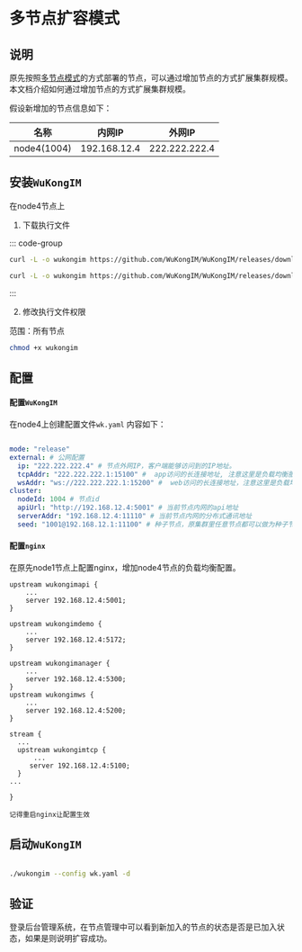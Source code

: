 
# 多节点扩容模式

## 说明

原先按照[多节点模式](multinode.md)的方式部署的节点，可以通过增加节点的方式扩展集群规模。本文档介绍如何通过增加节点的方式扩展集群规模。

假设新增加的节点信息如下：

| 名称 | 内网IP | 外网IP |
| --- | --- | --- | 
| node4(1004) | 192.168.12.4 | 222.222.222.4 | 



## 安装`WuKongIM`

在node4节点上

1. 下载执行文件

::: code-group

``` bash [amd64]
curl -L -o wukongim https://github.com/WuKongIM/WuKongIM/releases/download/v2.0.4-beta-20240904/wukongim-linux-amd64
```

``` bash [arm64]
curl -L -o wukongim https://github.com/WuKongIM/WuKongIM/releases/download/v2.0.4-beta-20240904/wukongim-linux-arm64
```

:::


2. 修改执行文件权限

范围：所有节点

``` bash
chmod +x wukongim
```

## 配置

#### 配置`WuKongIM`

在node4上创建配置文件`wk.yaml` 内容如下：

```yaml

mode: "release"
external: # 公网配置
  ip: "222.222.222.4" # 节点外网IP，客户端能够访问到的IP地址。
  tcpAddr: "222.222.222.1:15100" #  app访问的长连接地址, 注意这里是负载均衡服务器的ip和端口，不是本机的
  wsAddr: "ws://222.222.222.1:15200" #  web访问的长连接地址，注意这里是负载均衡服务器的ip和端口，不是本机的
cluster:
  nodeId: 1004 # 节点id
  apiUrl: "http://192.168.12.4:5001" # 当前节点内网的api地址
  serverAddr: "192.168.12.4:11110" # 当前节点内网的分布式通讯地址
  seed: "1001@192.168.12.1:11100" # 种子节点，原集群里任意节点都可以做为种子节点，这里将node1节点作为种子节点

```

#### 配置`nginx`

在原先node1节点上配置nginx，增加node4节点的负载均衡配置。

```nginx
upstream wukongimapi {
    ...
    server 192.168.12.4:5001;
}

upstream wukongimdemo {
    ...
    server 192.168.12.4:5172;
}

upstream wukongimanager {
    ...
    server 192.168.12.4:5300;
}
upstream wukongimws {
    ...
    server 192.168.12.4:5200;
}

stream {
  ...
  upstream wukongimtcp {
      ...
     server 192.168.12.4:5100;
  }
...

}
```

`记得重启nginx让配置生效`

## 启动`WuKongIM`

``` bash

./wukongim --config wk.yaml -d

```


## 验证

登录后台管理系统，在节点管理中可以看到新加入的节点的状态是否是已加入状态，如果是则说明扩容成功。